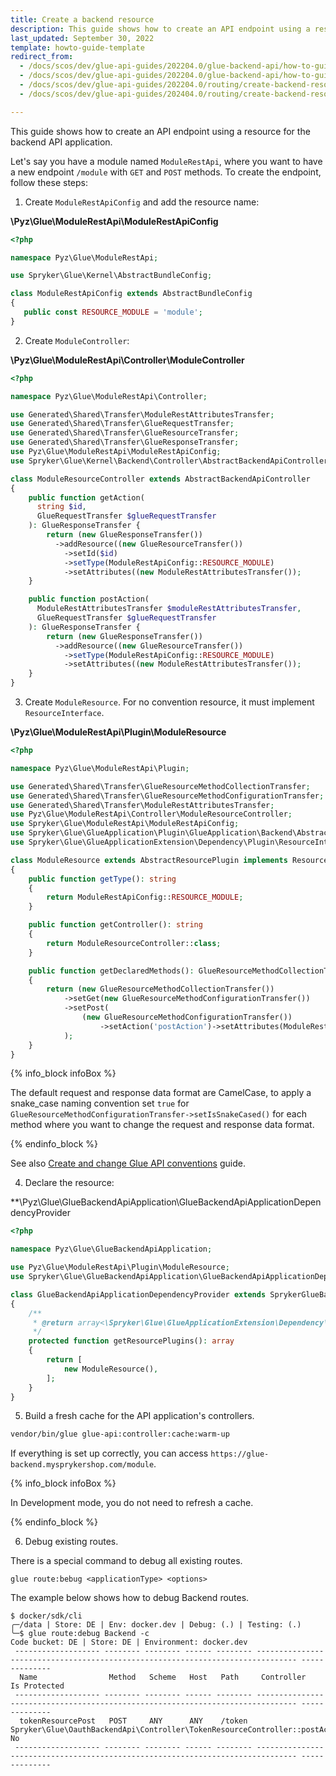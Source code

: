 ```yaml
---
title: Create a backend resource
description: This guide shows how to create an API endpoint using a resource for the backend API application.
last_updated: September 30, 2022
template: howto-guide-template
redirect_from:
  - /docs/scos/dev/glue-api-guides/202204.0/glue-backend-api/how-to-guides/how-to-create-a-backend-resource.html
  - /docs/scos/dev/glue-api-guides/202204.0/glue-backend-api/how-to-guides/how-to-create-a-resource.html
  - /docs/scos/dev/glue-api-guides/202204.0/routing/create-backend-resources.html
  - /docs/scos/dev/glue-api-guides/202404.0/routing/create-backend-resources.html

---
```


This guide shows how to create an API endpoint using a resource for the backend API application.

Let's say you have a module named `ModuleRestApi`, where you want to have a new endpoint `/module` with `GET` and `POST` methods. To create the endpoint, follow these steps:

1. Create `ModuleRestApiConfig` and add the resource name:

**\Pyz\Glue\ModuleRestApi\ModuleRestApiConfig**

 ```php
<?php

namespace Pyz\Glue\ModuleRestApi;

use Spryker\Glue\Kernel\AbstractBundleConfig;

class ModuleRestApiConfig extends AbstractBundleConfig
{
    public const RESOURCE_MODULE = 'module';
}
```

2. Create `ModuleController`:

**\Pyz\Glue\ModuleRestApi\Controller\ModuleController**

```php
<?php

namespace Pyz\Glue\ModuleRestApi\Controller;

use Generated\Shared\Transfer\ModuleRestAttributesTransfer;
use Generated\Shared\Transfer\GlueRequestTransfer;
use Generated\Shared\Transfer\GlueResourceTransfer;
use Generated\Shared\Transfer\GlueResponseTransfer;
use Pyz\Glue\ModuleRestApi\ModuleRestApiConfig;
use Spryker\Glue\Kernel\Backend\Controller\AbstractBackendApiController;

class ModuleResourceController extends AbstractBackendApiController
{
    public function getAction(
      string $id,
      GlueRequestTransfer $glueRequestTransfer
    ): GlueResponseTransfer {
        return (new GlueResponseTransfer())
          ->addResource((new GlueResourceTransfer())
            ->setId($id)
            ->setType(ModuleRestApiConfig::RESOURCE_MODULE)
            ->setAttributes((new ModuleRestAttributesTransfer());
    }

    public function postAction(
      ModuleRestAttributesTransfer $moduleRestAttributesTransfer,
      GlueRequestTransfer $glueRequestTransfer
    ): GlueResponseTransfer {
        return (new GlueResponseTransfer())
          ->addResource((new GlueResourceTransfer())
            ->setType(ModuleRestApiConfig::RESOURCE_MODULE)
            ->setAttributes((new ModuleRestAttributesTransfer());
    }
}
```

3. Create `ModuleResource`. For no convention resource, it must implement `ResourceInterface`.

**\Pyz\Glue\ModuleRestApi\Plugin\ModuleResource**

```php
<?php

namespace Pyz\Glue\ModuleRestApi\Plugin;

use Generated\Shared\Transfer\GlueResourceMethodCollectionTransfer;
use Generated\Shared\Transfer\GlueResourceMethodConfigurationTransfer;
use Generated\Shared\Transfer\ModuleRestAttributesTransfer;
use Pyz\Glue\ModuleRestApi\Controller\ModuleResourceController;
use Spryker\Glue\ModuleRestApi\ModuleRestApiConfig;
use Spryker\Glue\GlueApplication\Plugin\GlueApplication\Backend\AbstractResourcePlugin;
use Spryker\Glue\GlueApplicationExtension\Dependency\Plugin\ResourceInterface;

class ModuleResource extends AbstractResourcePlugin implements ResourceInterface
{
    public function getType(): string
    {
        return ModuleRestApiConfig::RESOURCE_MODULE;
    }

    public function getController(): string
    {
        return ModuleResourceController::class;
    }

    public function getDeclaredMethods(): GlueResourceMethodCollectionTransfer
    {
        return (new GlueResourceMethodCollectionTransfer())
            ->setGet(new GlueResourceMethodConfigurationTransfer())
            ->setPost(
                (new GlueResourceMethodConfigurationTransfer())
                    ->setAction('postAction')->setAttributes(ModuleRestAttributesTransfer::class),
            );
    }
}
```

{% info_block infoBox %}

The default request and response data format are CamelCase, to apply a snake_case naming convention set `true` for `GlueResourceMethodConfigurationTransfer->setIsSnakeCased()` for each method where you want to change the request and response data format.

{% endinfo_block %}

See also [Create and change Glue API conventions](/docs/dg/dev/glue-api/latest/create-and-change-glue-api-conventions.html) guide.

4. Declare the resource:

**\Pyz\Glue\GlueBackendApiApplication\GlueBackendApiApplicationDependencyProvider

```php
<?php

namespace Pyz\Glue\GlueBackendApiApplication;

use Pyz\Glue\ModuleRestApi\Plugin\ModuleResource;
use Spryker\Glue\GlueBackendApiApplication\GlueBackendApiApplicationDependencyProvider as SprykerGlueBackendApiApplicationDependencyProvider;

class GlueBackendApiApplicationDependencyProvider extends SprykerGlueBackendApiApplicationDependencyProvider
{
    /**
     * @return array<\Spryker\Glue\GlueApplicationExtension\Dependency\Plugin\ResourceInterface>
     */
    protected function getResourcePlugins(): array
    {
        return [
            new ModuleResource(),
        ];
    }
}
```

5. Build a fresh cache for the API application's controllers.

```bash
vendor/bin/glue glue-api:controller:cache:warm-up
```

If everything is set up correctly, you can access `https://glue-backend.mysprykershop.com/module`.

{% info_block infoBox %}

In Development mode, you do not need to refresh a cache.

{% endinfo_block %}

6. Debug existing routes.

There is a special command to debug all existing routes.

`glue route:bebug <applicationType> <options>`

The example below shows how to debug Backend routes.

```shell
$ docker/sdk/cli
╭─/data | Store: DE | Env: docker.dev | Debug: (.) | Testing: (.)
╰─$ glue route:debug Backend -c
Code bucket: DE | Store: DE | Environment: docker.dev
 ------------------- -------- -------- ------ -------- ------------------------------------------------------------------------------- --------------
  Name                Method   Scheme   Host   Path     Controller                                                                      Is Protected  
 ------------------- -------- -------- ------ -------- ------------------------------------------------------------------------------- --------------
  tokenResourcePost   POST     ANY      ANY    /token   Spryker\Glue\OauthBackendApi\Controller\TokenResourceController::postAction()   No            
 ------------------- -------- -------- ------ -------- ------------------------------------------------------------------------------- --------------
```
